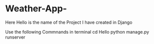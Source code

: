 # Weather-App-

Here Hello is the name of the Project I have created in Django

Use the following Commnands in terminal
 cd Hello
 python manage.py runserver 
